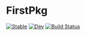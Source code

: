 # FirstPkg

[![Stable](https://img.shields.io/badge/docs-stable-blue.svg)](https://rvignolo.github.io/FirstPkg.jl/stable)
[![Dev](https://img.shields.io/badge/docs-dev-blue.svg)](https://rvignolo.github.io/FirstPkg.jl/dev)
[![Build Status](https://github.com/rvignolo/FirstPkg.jl/workflows/CI/badge.svg)](https://github.com/rvignolo/FirstPkg.jl/actions)
